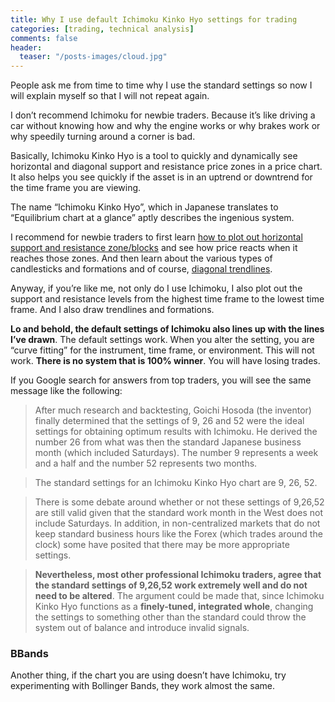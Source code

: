 ```yaml
---
title: Why I use default Ichimoku Kinko Hyo settings for trading
categories: [trading, technical analysis]
comments: false
header:
  teaser: "/posts-images/cloud.jpg"
---
```


People ask me from time to time why I use the standard settings so now I will explain myself so that I will not repeat again.

I don’t recommend Ichimoku for newbie traders. Because it’s like driving a car without knowing how and why the engine works or why brakes work
or why speedily turning around a corner is bad.

Basically, Ichimoku Kinko Hyo is a tool to quickly and dynamically see horizontal and diagonal support and resistance price zones in a price chart. 
It also helps you see quickly if the asset is in an uptrend or downtrend for the time frame you are viewing.

The name “Ichimoku Kinko Hyo”, which in Japanese translates to “Equilibrium chart at a glance” aptly describes the ingenious system.

I recommend for newbie traders to first learn [how to plot out horizontal support and resistance zone/blocks](https://www.babypips.com/learn/forex/support-and-resistance) and see how price reacts when it reaches 
those zones. And then learn about the various types of candlesticks and formations and of course, [diagonal trendlines](https://www.babypips.com/learn/forex/trend-lines).

Anyway, if you’re like me, not only do I use Ichimoku, I also plot out the support and resistance levels from the highest time frame to the lowest 
time frame. And I also draw trendlines and formations.

**Lo and behold, the default settings of Ichimoku also lines up with the lines I’ve drawn**. The default settings work. When you alter the setting, 
you are “curve fitting” for the instrument, time frame, or environment. This will not work. **There is no system that is 100% winner**. You will have losing trades.

If you Google search for answers from top traders, you will see the same message like the following:

> After much research and backtesting, Goichi Hosoda (the inventor) finally determined that the settings of 9, 26 and 52 were the ideal settings 
for obtaining optimum results with Ichimoku. He derived the number 26 from what was then the standard Japanese business month (which included Saturdays). 
The number 9 represents a week and a half and the number 52 represents two months. 

> The standard settings for an Ichimoku Kinko Hyo chart are 9, 26, 52.

> There is some debate around whether or not these settings of 9,26,52 are still valid given that the standard work month in the West does not 
include Saturdays. In addition, in non-centralized markets that do not keep standard business hours like the Forex (which trades around the clock) 
some have posited that there may be more appropriate settings.

> **Nevertheless, most other professional Ichimoku traders, agree that the standard settings of 9,26,52 work extremely well and do not need to be altered**.
The argument could be made that, since Ichimoku Kinko Hyo functions as a **finely-tuned, integrated whole**, changing the settings to something 
other than the standard could throw the system out of balance and introduce invalid signals.

### BBands

Another thing, if the chart you are using doesn’t have Ichimoku, try experimenting with Bollinger Bands, they work almost the same.

